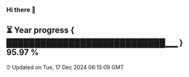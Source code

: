 ### Hi there 👋
⏳ Year progress { ████████████████████████████▁▁ } 95.97 %
---
⏰ Updated on Tue, 17 Dec 2024 06:15:09 GMT

